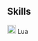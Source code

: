 ## Skills

<img src="https://upload.wikimedia.org/wikipedia/commons/thumb/c/cf/Lua-Logo.svg/800px-Lua-Logo.svg.png" width="20"> Lua
